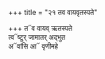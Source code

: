 +++
title = "२१ तव वायवृतस्पते"

+++
त᳓व वायव् ऋतस्पते  
त्व᳓ष्टुर् जामातर् अद्भुत  
अ᳓वांसि आ᳓ वृणीमहे